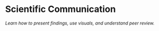 # Scientific Communication

_Learn how to present findings, use visuals, and understand peer review._